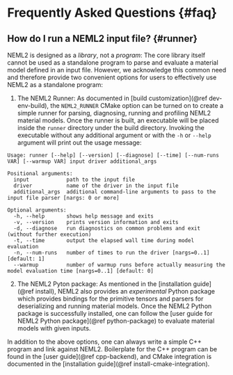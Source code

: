 # Frequently Asked Questions {#faq}

## How do I run a NEML2 input file? {#runner}

NEML2 is designed as a _library_, not a _program_: The core library itself cannot be used as a standalone program to parse and evaluate a material model defined in an input file. However, we acknowledge this common need and therefore provide two convenient options for users to effectively use NEML2 as a standalone program:
1. The NEML2 Runner: As documented in [build customization](@ref dev-env-build), the `NEML2_RUNNER` CMake option can be turned on to create a simple runner for parsing, diagnosing, running and profiling NEML2 material models. Once the runner is built, an executable will be placed inside the `runner` directory under the build directory. Invoking the executable without any additional argument or with the `-h` or `--help` argument will print out the usage message:
```
Usage: runner [--help] [--version] [--diagnose] [--time] [--num-runs VAR] [--warmup VAR] input driver additional_args

Positional arguments:
  input            path to the input file
  driver           name of the driver in the input file
  additional_args  additional command-line arguments to pass to the input file parser [nargs: 0 or more]

Optional arguments:
  -h, --help       shows help message and exits
  -v, --version    prints version information and exits
  -d, --diagnose   run diagnostics on common problems and exit (without further execution)
  -t, --time       output the elapsed wall time during model evaluation
  -n, --num-runs   number of times to run the driver [nargs=0..1] [default: 1]
  --warmup         number of warmup runs before actually measuring the model evaluation time [nargs=0..1] [default: 0]
```
2. The NEML2 Pyton package: As mentioned in the [installation guide](@ref install), NEML2 also provides an _experimental_ Python package which provides bindings for the primitive tensors and parsers for deserializing and running material models. Once the NEML2 Python package is successfully installed, one can follow the [user guide for NEML2 Python package](@ref python-package) to evaluate material models with given inputs.

In addition to the above options, one can always write a simple C++ program and link against NEML2. Boilerplate for the C++ program can be found in the [user guide](@ref cpp-backend), and CMake integration is documented in the [installation guide](@ref install-cmake-integration).
